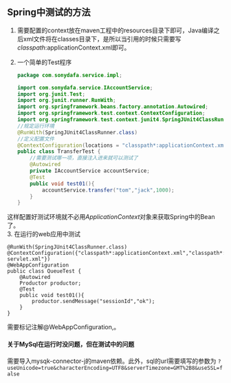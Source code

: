 ## Spring中测试的方法

1. 需要配置的context放在maven工程中的resources目录下即可，Java编译之后xml文件将在classes目录下，是所以当引用的时候只需要写*classpath*:applicationContext.xml即可。

2. 一个简单的Test程序

   ```java
   package com.sonydafa.service.impl;
   
   import com.sonydafa.service.IAccountService;
   import org.junit.Test;
   import org.junit.runner.RunWith;
   import org.springframework.beans.factory.annotation.Autowired;
   import org.springframework.test.context.ContextConfiguration;
   import org.springframework.test.context.junit4.SpringJUnit4ClassRunner;
   //规定运行环境
   @RunWith(SpringJUnit4ClassRunner.class)
   //定义配置文件
   @ContextConfiguration(locations = "classpath*:applicationContext.xml")
   public class TransferTest {
       //需要测试哪一项，直接注入进来就可以测试了
       @Autowired
       private IAccountService accountService;
       @Test
       public void test01(){
           accountService.transfer("tom","jack",1000);
       }
   }
   ```

这样配置好测试环境就不必用*ApplicationContext*对象来获取Spring中的Bean了。    
3. 在运行的web应用中测试
```
@RunWith(SpringJUnit4ClassRunner.class)
@ContextConfiguration({"classpath*:applicationContext.xml","classpath*:mvc-servlet.xml"})
@WebAppConfiguration
public class QueueTest {
    @Autowired
    Productor productor;
    @Test
    public void test01(){
        productor.sendMessage("sessionId","ok");
    }
}
```
需要标记注解@WebAppConfiguration,。
#### 关于MySql在运行时没问题，但在测试中的问题
需要导入mysqk-connector-j的maven依赖。此外，sql的url需要填写的参数为
`?useUnicode=true&characterEncoding=UTF8&serverTimezone=GMT%2B8&useSSL=false`

